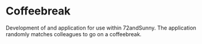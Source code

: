 <!--
  slug: coffeebreak
  type: fortpolio
  categories: JavaScript, HTML/CSS, framework, mobile
  tags: REST, Angular, Less
  clients: 72andSunny
  collaboration: 
  prizes: 
  images: 
  inCv: false
  inPortfolio: false
  dateFrom: 2014-04-25
  dateTo: 2014-05-01
-->

# Coffeebreak

<p>Development of and application for use within 72andSunny. The application randomly matches colleagues to go on a coffeebreak.</p>
